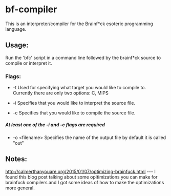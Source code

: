 # bf-compiler

This is an interpreter/compiler for the Brainf*ck esoteric programming language.

## Usage:
Run the 'bfc' script in a command line followed by the brainf*ck source to compile or interpret it.

### Flags:

* -t <target>
Used for specifying what target you would like to compile to.
Currently there are only two options: C, MIPS  

* -i
Specifies that you would like to interpret the source file.

* -c
Specifies that you would like to compile the source file.

##### At least one of the -i and -c flags are required

* -o \<filename\> 
Specifies the name of the output file by default it is called "out"

## Notes:
http://calmerthanyouare.org/2015/01/07/optimizing-brainfuck.html --- I found this blog post talking about some opltimizations you can make for brainfuck compilers and I got some ideas of how to make the optimizations more general.
